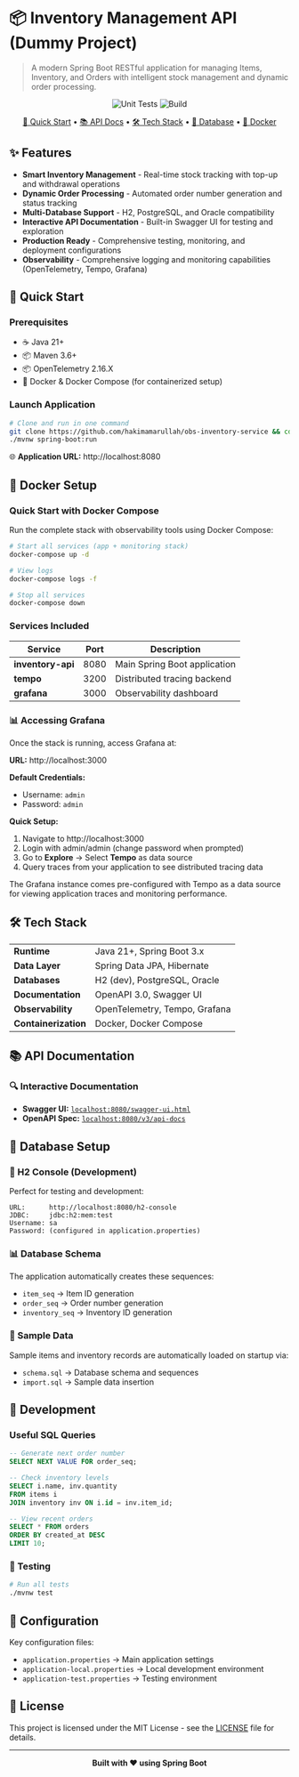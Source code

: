 # 📦 Inventory Management API (Dummy Project)

> A modern Spring Boot RESTful application for managing Items, Inventory, and Orders with intelligent stock management and dynamic order processing.

<div align="center">

![Unit Tests](https://github.com/hakimamarullah/obs-inventory-service/actions/workflows/tests.yml/badge.svg?branch=master) ![Build](https://github.com/hakimamarullah/obs-inventory-service/actions/workflows/build.yml/badge.svg?branch=master)

[🚀 Quick Start](#-quick-start) • [📚 API Docs](#-api-documentation) • [🛠️ Tech Stack](#-tech-stack) • [💾 Database](#-database-setup) • [🐳 Docker](#-docker-setup)

</div>

## ✨ Features

- **Smart Inventory Management** - Real-time stock tracking with top-up and withdrawal operations
- **Dynamic Order Processing** - Automated order number generation and status tracking
- **Multi-Database Support** - H2, PostgreSQL, and Oracle compatibility
- **Interactive API Documentation** - Built-in Swagger UI for testing and exploration
- **Production Ready** - Comprehensive testing, monitoring, and deployment configurations
- **Observability** - Comprehensive logging and monitoring capabilities (OpenTelemetry, Tempo, Grafana)

## 🚀 Quick Start

### Prerequisites

- ☕ Java 21+
- 📦 Maven 3.6+
- 📦 OpenTelemetry 2.16.X
- 🐳 Docker & Docker Compose (for containerized setup)

### Launch Application

```bash
# Clone and run in one command
git clone https://github.com/hakimamarullah/obs-inventory-service && cd obs-inventory-service
./mvnw spring-boot:run
```

🌐 **Application URL:** http://localhost:8080

## 🐳 Docker Setup

### Quick Start with Docker Compose

Run the complete stack with observability tools using Docker Compose:

```bash
# Start all services (app + monitoring stack)
docker-compose up -d

# View logs
docker-compose logs -f

# Stop all services
docker-compose down
```

### Services Included

| Service | Port | Description |
|---------|------|-------------|
| **inventory-api** | 8080 | Main Spring Boot application |
| **tempo** | 3200 | Distributed tracing backend |
| **grafana** | 3000 | Observability dashboard |

### 📊 Accessing Grafana

Once the stack is running, access Grafana at:

**URL:** http://localhost:3000

**Default Credentials:**
- Username: `admin`
- Password: `admin`

**Quick Setup:**
1. Navigate to http://localhost:3000
2. Login with admin/admin (change password when prompted)
3. Go to **Explore** → Select **Tempo** as data source
4. Query traces from your application to see distributed tracing data

The Grafana instance comes pre-configured with Tempo as a data source for viewing application traces and monitoring performance.

## 🛠️ Tech Stack

<table>
<tr>
<td><strong>Runtime</strong></td>
<td>Java 21+, Spring Boot 3.x</td>
</tr>
<tr>
<td><strong>Data Layer</strong></td>
<td>Spring Data JPA, Hibernate</td>
</tr>
<tr>
<td><strong>Databases</strong></td>
<td>H2 (dev), PostgreSQL, Oracle</td>
</tr>
<tr>
<td><strong>Documentation</strong></td>
<td>OpenAPI 3.0, Swagger UI</td>
</tr>
<tr>
<td><strong>Observability</strong></td>
<td>OpenTelemetry, Tempo, Grafana</td>
</tr>
<tr>
<td><strong>Containerization</strong></td>
<td>Docker, Docker Compose</td>
</tr>
</table>

## 📚 API Documentation

### 🔍 Interactive Documentation
- **Swagger UI:** [`localhost:8080/swagger-ui.html`](http://localhost:8080/swagger-ui/index.html)
- **OpenAPI Spec:** [`localhost:8080/v3/api-docs`](http://localhost:8080/v3/api-docs)


## 💾 Database Setup

### 🔧 H2 Console (Development)
Perfect for testing and development:

```
URL:      http://localhost:8080/h2-console
JDBC:     jdbc:h2:mem:test
Username: sa
Password: (configured in application.properties)
```

### 📊 Database Schema
The application automatically creates these sequences:
- `item_seq` → Item ID generation
- `order_seq` → Order number generation
- `inventory_seq` → Inventory ID generation

### 🌱 Sample Data
Sample items and inventory records are automatically loaded on startup via:
- `schema.sql` → Database schema and sequences
- `import.sql` → Sample data insertion

## 🔧 Development

### Useful SQL Queries

```sql
-- Generate next order number
SELECT NEXT VALUE FOR order_seq;

-- Check inventory levels
SELECT i.name, inv.quantity 
FROM items i 
JOIN inventory inv ON i.id = inv.item_id;

-- View recent orders
SELECT * FROM orders 
ORDER BY created_at DESC 
LIMIT 10;
```

### 🧪 Testing

```bash
# Run all tests
./mvnw test
```

## 📝 Configuration

Key configuration files:
- `application.properties` → Main application settings
- `application-local.properties` → Local development environment
- `application-test.properties` → Testing environment

## 📄 License

This project is licensed under the MIT License - see the [LICENSE](LICENSE) file for details.

---

<div align="center">
<strong>Built with ❤️ using Spring Boot</strong>
</div>
